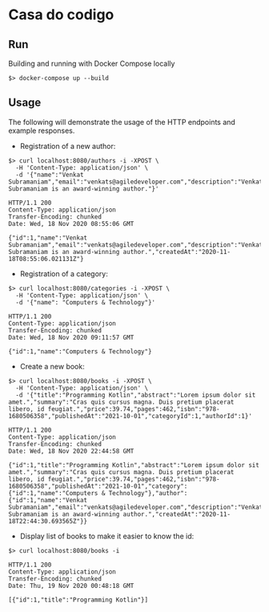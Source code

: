 # Casa do codigo

## Run
Building and running with Docker Compose locally
```
$> docker-compose up --build
```

## Usage
The following will demonstrate the usage of the HTTP endpoints and example responses.

- Registration of a new author:
```
$> curl localhost:8080/authors -i -XPOST \
  -H 'Content-Type: application/json' \
  -d '{"name":"Venkat Subramaniam","email":"venkats@agiledeveloper.com","description":"Venkat Subramaniam is an award-winning author."}'

HTTP/1.1 200
Content-Type: application/json
Transfer-Encoding: chunked
Date: Wed, 18 Nov 2020 08:55:06 GMT

{"id":1,"name":"Venkat Subramaniam","email":"venkats@agiledeveloper.com","description":"Venkat Subramaniam is an award-winning author.","createdAt":"2020-11-18T08:55:06.021131Z"}
``` 

- Registration of a category:
```
$> curl localhost:8080/categories -i -XPOST \
  -H 'Content-Type: application/json' \
  -d '{"name": "Computers & Technology"}'

HTTP/1.1 200
Content-Type: application/json
Transfer-Encoding: chunked
Date: Wed, 18 Nov 2020 09:11:57 GMT

{"id":1,"name":"Computers & Technology"}
``` 

- Create a new book:
```
$> curl localhost:8080/books -i -XPOST \
  -H 'Content-Type: application/json' \
  -d '{"title":"Programming Kotlin","abstract":"Lorem ipsum dolor sit amet.","summary":"Cras quis cursus magna. Duis pretium placerat libero, id feugiat.","price":39.74,"pages":462,"isbn":"978-1680506358","publishedAt":"2021-10-01","categoryId":1,"authorId":1}'

HTTP/1.1 200
Content-Type: application/json
Transfer-Encoding: chunked
Date: Wed, 18 Nov 2020 22:44:58 GMT

{"id":1,"title":"Programming Kotlin","abstract":"Lorem ipsum dolor sit amet.","summary":"Cras quis cursus magna. Duis pretium placerat libero, id feugiat.","price":39.74,"pages":462,"isbn":"978-1680506358","publishedAt":"2021-10-01","category":{"id":1,"name":"Computers & Technology"},"author":{"id":1,"name":"Venkat Subramaniam","email":"venkats@agiledeveloper.com","description":"Venkat Subramaniam is an award-winning author.","createdAt":"2020-11-18T22:44:30.693565Z"}}
``` 

- Display list of books to make it easier to know the id:
```
$> curl localhost:8080/books -i

HTTP/1.1 200
Content-Type: application/json
Transfer-Encoding: chunked
Date: Thu, 19 Nov 2020 00:48:18 GMT

[{"id":1,"title":"Programming Kotlin"}]
``` 

